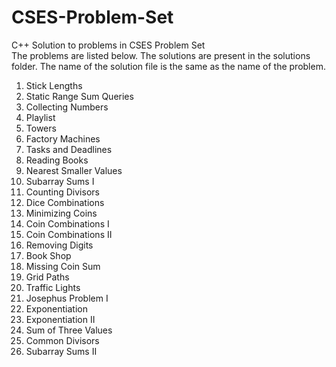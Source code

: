 # CSES-Problem-Set
C++ Solution to problems in CSES Problem Set <br>
The problems are listed below. The solutions are present in the solutions folder. The name of the solution file is the same as the name of the problem. <br>
1. Stick Lengths
2. Static Range Sum Queries
3. Collecting Numbers
4. Playlist
5. Towers
6. Factory Machines
7. Tasks and Deadlines
8. Reading Books
9. Nearest Smaller Values
10. Subarray Sums I
11. Counting Divisors
12. Dice Combinations
13. Minimizing Coins
14. Coin Combinations I
15. Coin Combinations II
16. Removing Digits
17. Book Shop
18. Missing Coin Sum
19. Grid Paths
20. Traffic Lights
21. Josephus Problem I
22. Exponentiation
23. Exponentiation II
24. Sum of Three Values
25. Common Divisors
26. Subarray Sums II


